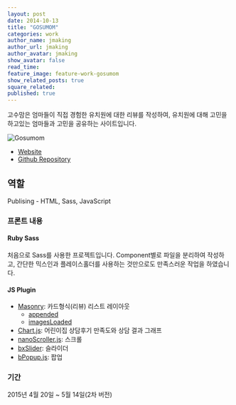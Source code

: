 ```yaml
---
layout: post
date: 2014-10-13
title: "GOSUMOM"
categories: work
author_name: jmaking
author_url: jmaking
author_avatar: jmaking
show_avatar: false
read_time: 
feature_image: feature-work-gosumom
show_related_posts: true
square_related: 
published: true
---
```


고수맘은 엄마들이 직접 경험한 유치원에 대한 리뷰를 작성하여, 유치원에 대해 고민을 하고있는 엄마들과 고민을 공유하는 사이트입니다.

![Gosumom]({{site.url}}/{{site.baseurl}}img/post-assets/work-gosumom.png)

- [Website](http://gosumom.com/main/lists)
- [Github Repository](https://github.com/jin-2/gosumom.git)

## 역할
Publising - HTML, Sass, JavaScript

### 프론트 내용

#### Ruby Sass
처음으로 Sass를 사용한 프로젝트입니다. Component별로 파일을 분리하여 작성하고, 간단한 믹스인과 플레이스홀더를 사용하는 것만으로도 만족스러운 작업을 하였습니다.

#### JS Plugin
- [Masonry](http://masonry.desandro.com/): 카드형식(리뷰) 리스트 레이아웃
    - [appended](http://masonry.desandro.com/methods.html#appended)
    - [imagesLoaded](http://masonry.desandro.com/layout.html#imagesloaded)
- [Chart.js](http://www.chartjs.org/): 어린이집 상담후기 만족도와 상담 결과 그래프
- [nanoScroller.js](http://jamesflorentino.github.io/nanoScrollerJS/): 스크롤
- [bxSlider](http://bxslider.com/): 슬라이더
- [bPopup.js](http://dinbror.dk/blog/bPopup/): 팝업

### 기간
2015년 4월 20일 ~ 5월 14일(2차 버전)